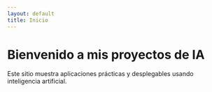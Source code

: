 ```yaml
---
layout: default
title: Inicio
---
```


# Bienvenido a mis proyectos de IA

Este sitio muestra aplicaciones prácticas y desplegables usando inteligencia artificial.

